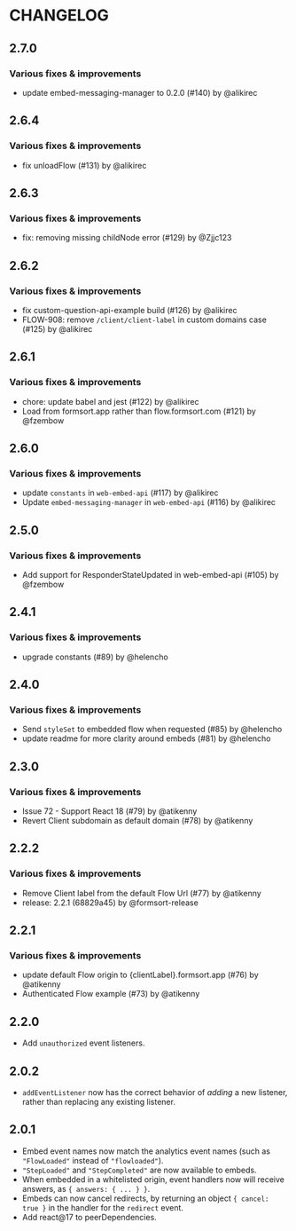 # CHANGELOG

## 2.7.0

### Various fixes & improvements

- update embed-messaging-manager to 0.2.0 (#140) by @alikirec

## 2.6.4

### Various fixes & improvements

- fix unloadFlow (#131) by @alikirec

## 2.6.3

### Various fixes & improvements

- fix: removing missing childNode error (#129) by @Zjjc123

## 2.6.2

### Various fixes & improvements

- fix custom-question-api-example build (#126) by @alikirec
- FLOW-908: remove `/client/client-label` in custom domains case (#125) by @alikirec

## 2.6.1

### Various fixes & improvements

- chore: update babel and jest (#122) by @alikirec
- Load from formsort.app rather than flow.formsort.com (#121) by @fzembow

## 2.6.0

### Various fixes & improvements

- update `constants` in `web-embed-api` (#117) by @alikirec
- Update `embed-messaging-manager` in `web-embed-api` (#116) by @alikirec

## 2.5.0

### Various fixes & improvements

- Add support for ResponderStateUpdated in web-embed-api (#105) by @fzembow

## 2.4.1

### Various fixes & improvements

- upgrade constants (#89) by @helencho

## 2.4.0

### Various fixes & improvements

- Send `styleSet` to embedded flow when requested (#85) by @helencho
- update readme for more clarity around embeds (#81) by @helencho

## 2.3.0

### Various fixes & improvements

- Issue 72 - Support React 18 (#79) by @atikenny
- Revert Client subdomain as default domain (#78) by @atikenny

## 2.2.2

### Various fixes & improvements

- Remove Client label from the default Flow Url (#77) by @atikenny
- release: 2.2.1 (68829a45) by @formsort-release

## 2.2.1

### Various fixes & improvements

- update default Flow origin to {clientLabel}.formsort.app (#76) by @atikenny
- Authenticated Flow example (#73) by @atikenny

## 2.2.0

- Add `unauthorized` event listeners.

## 2.0.2

- `addEventListener` now has the correct behavior of _adding_ a new listener, rather than replacing any existing listener.

## 2.0.1

- Embed event names now match the analytics event names (such as `"FlowLoaded"` instead of `"flowloaded"`).
- `"StepLoaded"` and `"StepCompleted"` are now available to embeds.
- When embedded in a whitelisted origin, event handlers now will receive answers, as `{ answers: { ... } }`.
- Embeds can now cancel redirects, by returning an object `{ cancel: true }` in the handler for the `redirect` event.
- Add react@17 to peerDependencies.
